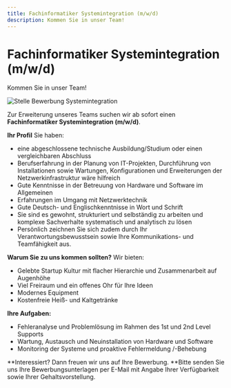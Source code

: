 ```yaml
---
title: Fachinformatiker Systemintegration (m/w/d)
description: Kommen Sie in unser Team!
---
```


# Fachinformatiker Systemintegration (m/w/d)

Kommen Sie in unser Team!

![Stelle Bewerbung Systemintegration](https://reith.in/wp-content/uploads/2022/08/Stelle-Bewerbung-Systemintegration.jpg)

Zur Erweiterung unseres Teams suchen wir ab sofort einen
**Fachinformatiker Systemintegration (m/w/d)**.

 

**Ihr Profil**
Sie haben:

- eine abgeschlossene technische Ausbildung/Studium oder einen vergleichbaren Abschluss
- Berufserfahrung in der Planung von IT-Projekten, Durchführung von Installationen sowie Wartungen, Konfigurationen und Erweiterungen der Netzwerkinfrastruktur wäre hilfreich
- Gute Kenntnisse in der Betreuung von Hardware und Software im Allgemeinen
- Erfahrungen im Umgang mit Netzwerktechnik
- Gute Deutsch- und Englischkenntnisse in Wort und Schrift
- Sie sind es gewohnt, strukturiert und selbständig zu arbeiten und komplexe Sachverhalte systematisch und analytisch zu lösen
- Persönlich zeichnen Sie sich zudem durch Ihr Verantwortungsbewusstsein sowie Ihre Kommunikations- und Teamfähigkeit aus.

**Warum Sie zu uns kommen sollten?**
Wir bieten:

- Gelebte Startup Kultur mit flacher Hierarchie und Zusammenarbeit auf Augenhöhe
- Viel Freiraum und ein offenes Ohr für Ihre Ideen
- Modernes Equipment
- Kostenfreie Heiß- und Kaltgetränke

**Ihre Aufgaben:** 

- Fehleranalyse und Problemlösung im Rahmen des 1st und 2nd Level Supports
- Wartung, Austausch und Neuinstallation von Hardware und Software
- Monitoring der Systeme und proaktive Fehlermeldung /-Behebung

 

**Interessiert? Dann freuen wir uns auf Ihre Bewerbung.
**Bitte senden Sie uns Ihre Bewerbungsunterlagen per E-Mail mit Angabe Ihrer Verfügbarkeit sowie Ihrer Gehaltsvorstellung.
